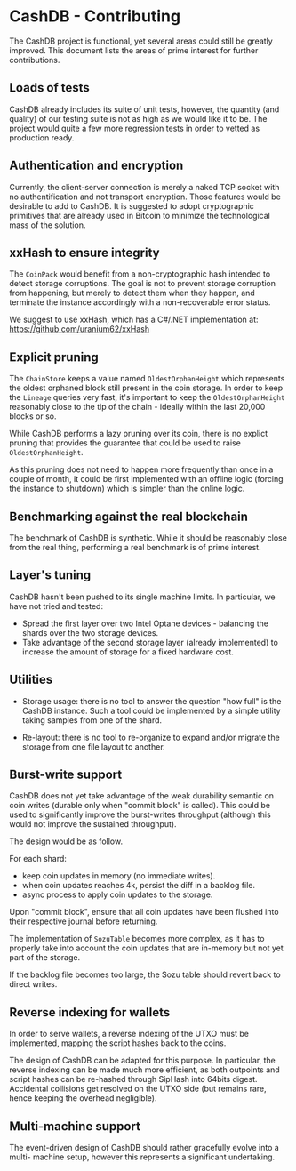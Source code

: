 # CashDB - Contributing

The CashDB project is functional, yet several areas could still be greatly 
improved. This document lists the areas of prime interest for further
contributions.

## Loads of tests

CashDB already includes its suite of unit tests, however, the quantity (and
quality) of our testing suite is not as high as we would like it to be. The
project would quite a few more regression tests in order to vetted as production
ready.

## Authentication and encryption

Currently, the client-server connection is merely a naked TCP socket with
no authentification and not transport encryption. Those features would be
desirable to add to CashDB. It is suggested to adopt cryptographic primitives
that are already used in Bitcoin to minimize the technological mass of
the solution.

## xxHash to ensure integrity

The `CoinPack` would benefit from a non-cryptographic hash intended to detect
storage corruptions. The goal is not to prevent storage corruption from
happening, but merely to detect them when they happen, and terminate the
instance accordingly with a non-recoverable error status.

We suggest to use xxHash, which has a C#/.NET implementation at:
https://github.com/uranium62/xxHash

## Explicit pruning

The `ChainStore` keeps a value named `OldestOrphanHeight` which represents the
oldest orphaned block still present in the coin storage. In order to keep the
`Lineage` queries very fast, it's important to keep the `OldestOrphanHeight`
reasonably close to the tip of the chain - ideally within the last 20,000 blocks
or so.

While CashDB performs a lazy pruning over its coin, there is no explict pruning
that provides the guarantee that could be used to raise `OldestOrphanHeight`.

As this pruning does not need to happen more frequently than once in a couple of
month, it could be first implemented with an offline logic (forcing the instance
to shutdown) which is simpler than the online logic.

## Benchmarking against the real blockchain

The benchmark of CashDB is synthetic. While it should be reasonably close from
the real thing, performing a real benchmark is of prime interest.

## Layer's tuning

CashDB hasn't been pushed to its single machine limits. In particular, we have not
tried and tested:

- Spread the first layer over two Intel Optane devices - balancing the shards over
the two storage devices.
- Take advantage of the second storage layer (already implemented) to increase the 
amount of storage for a fixed hardware cost.

## Utilities

- Storage usage: there is no tool to answer the question "how full" is the CashDB 
instance. Such a tool could be implemented by a simple utility taking samples from
one of the shard.

- Re-layout: there is no tool to re-organize to expand and/or migrate the storage
from one file layout to another.

## Burst-write support

CashDB does not yet take advantage of the weak durability semantic on coin writes
(durable only when "commit block" is called). This could be used to significantly
improve the burst-writes throughput (although this would not improve the sustained
throughput).

The design would be as follow.

For each shard:
- keep coin updates in memory (no immediate writes).
- when coin updates reaches 4k, persist the diff in a backlog file.
- async process to apply coin updates to the storage.

Upon "commit block", ensure that all coin updates have been flushed into their 
respective journal before returning.

The implementation of `SozuTable` becomes more complex, as it has to properly
take into account the coin updates that are in-memory but not yet part of the
storage.

If the backlog file becomes too large, the Sozu table should revert back to
direct writes.

## Reverse indexing for wallets

In order to serve wallets, a reverse indexing of the UTXO must be implemented,
mapping the script hashes back to the coins. 

The design of CashDB can be adapted for this purpose. In particular, the reverse
indexing can be made much more efficient, as both outpoints and script hashes
can be re-hashed through SipHash into 64bits digest. Accidental collisions get
resolved on the UTXO side (but remains rare, hence keeping the overhead 
negligible).

## Multi-machine support

The event-driven design of CashDB should rather gracefully evolve into a multi-
machine setup, however this represents a significant undertaking.
